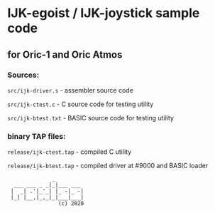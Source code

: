 # IJK-egoist / IJK-joystick sample code

## for Oric-1 and Oric Atmos

### Sources:

`src/ijk-driver.s` - assembler source code

`src/ijk-ctest.c` - C source code for testing utility

`src/ijk-btest.txt` - BASIC source code for testing utility

### binary TAP files:

`release/ijk-ctest.tap` - compiled C utility

`release/ijk-btest.tap` - compiled driver at #9000 and BASIC loader


```
              _
  ___ ___ _ _|_|___ ___
 |  _| .'|_'_| |_ -|_ -|
 |_| |__,|_,_|_|___|___|
                (c) 2020

```
